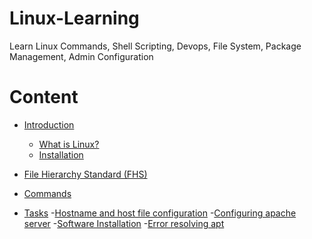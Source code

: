 # Linux-Learning

Learn Linux Commands, Shell Scripting, Devops, File System, Package Management, Admin Configuration

# Content

- [Introduction](https://github.com/YatharthChauhan2362/Linux-Learning/blob/main/Introduction.md#introduction)

  - [What is Linux?](https://github.com/YatharthChauhan2362/Linux-Learning/blob/main/Introduction.md#what-is-linux)
  - [Installation](https://github.com/YatharthChauhan2362/Linux-Learning/blob/main/Introduction.md#installation-on-vmware)

- [File Hierarchy Standard (FHS)](https://github.com/YatharthChauhan2362/Linux-Learning/blob/main/File%20Hierarchy%20Standard%20(FHS).md#file-hierarchy-standard-fhs)


- [Commands]()

- [Tasks]()
  -[Hostname and host file configuration]()
  -[Configuring apache server]()
  -[Software Installation]()
  -[Error resolving apt]()

